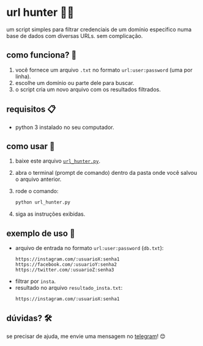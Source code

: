 # url hunter 🕵️‍♀️

um script simples para filtrar credenciais de um domínio especifico numa base de dados com diversas URLs. sem complicação.

## como funciona? 🤔
1. você fornece um arquivo `.txt` no formato `url:user:password` (uma por linha).
2. escolhe um domínio ou parte dele para buscar.
3. o script cria um novo arquivo com os resultados filtrados.

## requisitos 📋
- python 3 instalado no seu computador.

## como usar 🚀
1. baixe este arquivo [`url_hunter.py`](./url_hunter.py).
2. abra o terminal (prompt de comando) dentro da pasta onde você salvou o arquivo anterior.
3. rode o comando:

    ```bash
    python url_hunter.py
    ```

4. siga as instruções exibidas.

## exemplo de uso 🌟

- arquivo de entrada no formato `url:user:password` (`db.txt`):
    ```
    https://instagram.com/:usuarioX:senha1
    https://facebook.com/:usuarioY:senha2
    https://twitter.com/:usuarioZ:senha3
    ```
- filtrar por `insta`.
- resultado no arquivo `resultado_insta.txt`:
    ```
    https://instagram.com/:usuarioX:senha1
    ```

## dúvidas? 🛠️
se precisar de ajuda, me envie uma mensagem no [telegram](https://t.me/vi77an)! 😊
